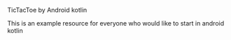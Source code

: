 TicTacToe by Android kotlin

This is an example resource for everyone who would like to start in android kotlin

